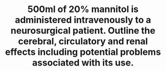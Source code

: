 ---
title: "500ml of 20% mannitol is administered intravenously to a neurosurgical patient. Outline the cerebral, circulatory and renal effects including potential problems associated with its use."
entityType: SAQ
exam: PEX
college: ANZCA
year: 2020
sitting: B
question: 12
passRate: 42
EC_expectedDomains:
- "The expected domains in the answer were: • mechanism of action of mannitol as an osmotic agent (this explanation could have been incorporated within the other domains below, or included under a separate heading) • cerebral effects • circulatory effects • renal effects • problems associated with its use (especially cerebral, circulatory and renal)"
- "The intended effects, and associated problems, needed to be addressed appropriately to achieve a pass."
EC_errorsCommon:
- "Similar to previous examination reports, confusion appears to have occurred with the phasic nature of the cardiovascular changes, and the mechanism of the diuretic effect. The misconceptions about the mechanism of reducing intracranial pressure were of concern (with many candidates suggesting this was secondary to decreased blood volume). Candidates are reminded to be specific in the description of intracellular, extracellular, intravascular and interstitial fluid in a discussion of osmotic effects. Few candidates described the effects on blood viscosity, and how this might affect cerebral blood flow."
---